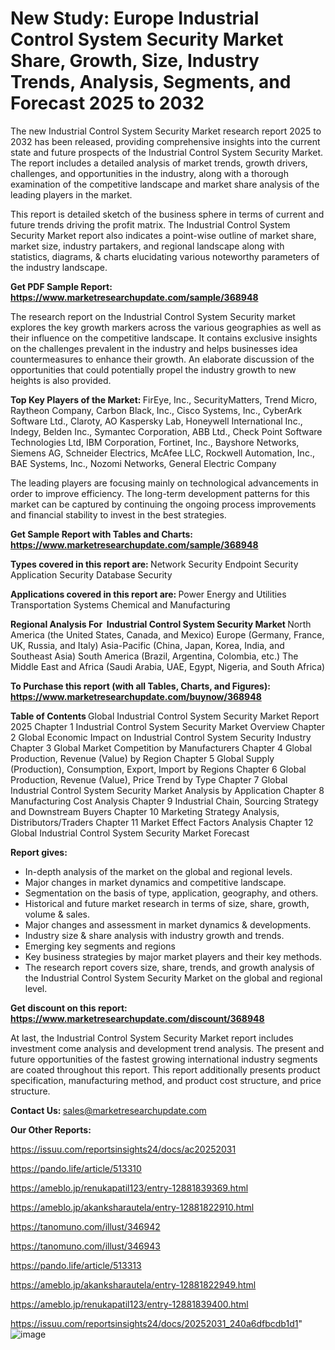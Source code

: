 # New Study: Europe Industrial Control System Security Market Share, Growth, Size, Industry Trends, Analysis, Segments, and Forecast 2025 to 2032

The new Industrial Control System Security Market research report 2025 to 2032 has been released, providing comprehensive insights into the current state and future prospects of the Industrial Control System Security Market. The report includes a detailed analysis of market trends, growth drivers, challenges, and opportunities in the industry, along with a thorough examination of the competitive landscape and market share analysis of the leading players in the market.

This report is detailed sketch of the business sphere in terms of current and future trends driving the profit matrix. The Industrial Control System Security Market report also indicates a point-wise outline of market share, market size, industry partakers, and regional landscape along with statistics, diagrams, &amp; charts elucidating various noteworthy parameters of the industry landscape.

<strong><b>Get PDF Sample Report: <a href=https://www.marketresearchupdate.com/sample/368948>https://www.marketresearchupdate.com/sample/368948</a></b></strong>

The research report on the Industrial Control System Security market explores the key growth markers across the various geographies as well as their influence on the competitive landscape. It contains exclusive insights on the challenges prevalent in the industry and helps businesses idea countermeasures to enhance their growth. An elaborate discussion of the opportunities that could potentially propel the industry growth to new heights is also provided.

<strong><b>Top Key Players of the Market:
</b></strong>FirEye, Inc., SecurityMatters, Trend Micro, Raytheon Company, Carbon Black, Inc., Cisco Systems, Inc., CyberArk Software Ltd., Claroty, AO Kaspersky Lab, Honeywell International Inc., Indegy, Belden Inc., Symantec Corporation, ABB Ltd., Check Point Software Technologies Ltd, IBM Corporation, Fortinet, Inc., Bayshore Networks, Siemens AG, Schneider Electrics, McAfee LLC, Rockwell Automation, Inc., BAE Systems, Inc., Nozomi Networks, General Electric Company<strong><b>
</b></strong>

The leading players are focusing mainly on technological advancements in order to improve efficiency. The long-term development patterns for this market can be captured by continuing the ongoing process improvements and financial stability to invest in the best strategies.

<strong><b>Get Sample Report with Tables and Charts: <a href=https://www.marketresearchupdate.com/sample/368948>https://www.marketresearchupdate.com/sample/368948</a></b></strong>

<strong><b>Types covered in this report are:
</b></strong>Network Security
Endpoint Security
Application Security
Database Security<strong><b>
</b></strong>

<strong><b>Applications covered in this report are:
</b></strong>Power
Energy and Utilities
Transportation Systems
Chemical and Manufacturing<strong><b>
</b></strong>

<strong><b>Regional Analysis For  Industrial Control System Security Market</b></strong><strong><b>
</b></strong>North America (the United States, Canada, and Mexico)
Europe (Germany, France, UK, Russia, and Italy)
Asia-Pacific (China, Japan, Korea, India, and Southeast Asia)
South America (Brazil, Argentina, Colombia, etc.)
The Middle East and Africa (Saudi Arabia, UAE, Egypt, Nigeria, and South Africa)

<strong><b>To Purchase this report (with all Tables, Charts, and Figures): <a href=https://www.marketresearchupdate.com/buynow/368948>https://www.marketresearchupdate.com/buynow/368948</a></b></strong>

<strong><b>Table of Contents</b></strong><strong><b>
</b></strong>Global Industrial Control System Security Market Report 2025
Chapter 1 Industrial Control System Security Market Overview
Chapter 2 Global Economic Impact on Industrial Control System Security Industry
Chapter 3 Global Market Competition by Manufacturers
Chapter 4 Global Production, Revenue (Value) by Region
Chapter 5 Global Supply (Production), Consumption, Export, Import by Regions
Chapter 6 Global Production, Revenue (Value), Price Trend by Type
Chapter 7 Global Industrial Control System Security Market Analysis by Application
Chapter 8 Manufacturing Cost Analysis
Chapter 9 Industrial Chain, Sourcing Strategy and Downstream Buyers
Chapter 10 Marketing Strategy Analysis, Distributors/Traders
Chapter 11 Market Effect Factors Analysis
Chapter 12 Global Industrial Control System Security Market Forecast

<strong><b>Report gives:</b></strong>

- In-depth analysis of the market on the global and regional levels.
- Major changes in market dynamics and competitive landscape.
- Segmentation on the basis of type, application, geography, and others.
- Historical and future market research in terms of size, share, growth, volume &amp; sales.
- Major changes and assessment in market dynamics &amp; developments.
- Industry size &amp; share analysis with industry growth and trends.
- Emerging key segments and regions
- Key business strategies by major market players and their key methods.
- The research report covers size, share, trends, and growth analysis of the Industrial Control System Security Market on the global and regional level.

<strong><b>Get discount on this report: <a href=https://www.marketresearchupdate.com/discount/368948>https://www.marketresearchupdate.com/discount/368948</a></b></strong>

At last, the Industrial Control System Security Market report includes investment come analysis and development trend analysis. The present and future opportunities of the fastest growing international industry segments are coated throughout this report. This report additionally presents product specification, manufacturing method, and product cost structure, and price structure.

<strong><b>Contact Us:
</b></strong>sales@marketresearchupdate.com

<strong>Our Other Reports:</strong>

<a href=https://issuu.com/reportsinsights24/docs/ac20252031>https://issuu.com/reportsinsights24/docs/ac20252031</a>

<a href=https://pando.life/article/513310>https://pando.life/article/513310</a>

<a href=https://ameblo.jp/renukapatil123/entry-12881839369.html>https://ameblo.jp/renukapatil123/entry-12881839369.html</a>

<a href=https://ameblo.jp/akanksharautela/entry-12881822910.html>https://ameblo.jp/akanksharautela/entry-12881822910.html</a>

<a href=https://tanomuno.com/illust/346942>https://tanomuno.com/illust/346942</a>

<a href=https://tanomuno.com/illust/346943>https://tanomuno.com/illust/346943</a>

<a href=https://pando.life/article/513313>https://pando.life/article/513313</a>

<a href=https://ameblo.jp/akanksharautela/entry-12881822949.html>https://ameblo.jp/akanksharautela/entry-12881822949.html</a>

<a href=https://ameblo.jp/renukapatil123/entry-12881839400.html>https://ameblo.jp/renukapatil123/entry-12881839400.html</a>

<a href=https://issuu.com/reportsinsights24/docs/20252031_240a6dfbcdb1d1>https://issuu.com/reportsinsights24/docs/20252031_240a6dfbcdb1d1</a>"
![image](https://github.com/user-attachments/assets/041b68d7-bb20-4450-a547-b5f2c10582ed)
